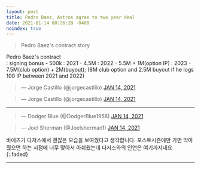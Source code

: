 ```yaml
---
layout: post
title: Pedro Baez, Astros agree to two year deal
date: 2021-01-14 08:26:28 -0400
noindex: true
---
```


> Pedro Baez's contract story

Pedro Baez's contract   
: signing bonus - 500k
: 2021 - 4.5M
: 2022 - 5.5M + 1M(option IP)
: 2023 - 7.5M(club option) + 2M(buyout); (8M club option and 2.5M buyout if he logs 100 IP between 2021 and 2022)

<script async src="//platform.twitter.com/widgets.js" charset="utf-8"></script>
<blockquote class="twitter-tweet" data-lang="en">
  &mdash; Jorge Castillo (@jorgecastillo)
  <a href="https://twitter.com/jorgecastillo/status/1349492276729417729">JAN 14, 2021</a>
</blockquote>

<script async src="//platform.twitter.com/widgets.js" charset="utf-8"></script>
<blockquote class="twitter-tweet" data-lang="en">
  &mdash; Jorge Castillo (@jorgecastillo)
  <a href="https://twitter.com/jorgecastillo/status/1349529098738135041">JAN 14, 2021</a>
</blockquote>

---

<script async src="//platform.twitter.com/widgets.js" charset="utf-8"></script>
<blockquote class="twitter-tweet" data-lang="en">
  &mdash; Dodger Blue (@DodgerBlue1958)
  <a href="https://twitter.com/DodgerBlue1958/status/1349502186628149248">JAN 14, 2021</a>
</blockquote>

<script async src="//platform.twitter.com/widgets.js" charset="utf-8"></script>
<blockquote class="twitter-tweet" data-lang="en">
  &mdash; Joel Sherman (@Joelsherman1)
  <a href="https://twitter.com/Joelsherman1/status/1349498538313601029">JAN 14, 2021</a>
</blockquote>

바에즈가 다저스에서 괜찮은 모습을 보여줬다고 생각합니다. 포스트시즌에만 가면 막아줬으면 하는 시점에 너무 맞아서 아쉬웠는데 다저스와의 인연은 여기까지네요
{:.faded}

---
